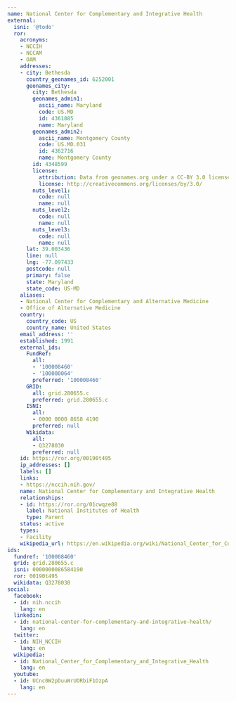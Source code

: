```yaml
---
name: National Center for Complementary and Integrative Health
external:
  isni: '@todo'
  ror:
    acronyms:
    - NCCIH
    - NCCAM
    - OAM
    addresses:
    - city: Bethesda
      country_geonames_id: 6252001
      geonames_city:
        city: Bethesda
        geonames_admin1:
          ascii_name: Maryland
          code: US.MD
          id: 4361885
          name: Maryland
        geonames_admin2:
          ascii_name: Montgomery County
          code: US.MD.031
          id: 4362716
          name: Montgomery County
        id: 4348599
        license:
          attribution: Data from geonames.org under a CC-BY 3.0 license
          license: http://creativecommons.org/licenses/by/3.0/
        nuts_level1:
          code: null
          name: null
        nuts_level2:
          code: null
          name: null
        nuts_level3:
          code: null
          name: null
      lat: 39.003436
      line: null
      lng: -77.097433
      postcode: null
      primary: false
      state: Maryland
      state_code: US-MD
    aliases:
    - National Center for Complementary and Alternative Medicine
    - Office of Alternative Medicine
    country:
      country_code: US
      country_name: United States
    email_address: ''
    established: 1991
    external_ids:
      FundRef:
        all:
        - '100008460'
        - '100000064'
        preferred: '100008460'
      GRID:
        all: grid.280655.c
        preferred: grid.280655.c
      ISNI:
        all:
        - 0000 0000 8658 4190
        preferred: null
      Wikidata:
        all:
        - Q3278030
        preferred: null
    id: https://ror.org/00190t495
    ip_addresses: []
    labels: []
    links:
    - https://nccih.nih.gov/
    name: National Center for Complementary and Integrative Health
    relationships:
    - id: https://ror.org/01cwqze88
      label: National Institutes of Health
      type: Parent
    status: active
    types:
    - Facility
    wikipedia_url: https://en.wikipedia.org/wiki/National_Center_for_Complementary_and_Integrative_Health
ids:
  fundref: '100008460'
  grid: grid.280655.c
  isni: 0000000086584190
  ror: 00190t495
  wikidata: Q3278030
social:
  facebook:
  - id: nih.nccih
    lang: en
  linkedin:
  - id: national-center-for-complementary-and-integrative-health/
    lang: en
  twitter:
  - id: NIH_NCCIH
    lang: en
  wikipedia:
  - id: National_Center_for_Complementary_and_Integrative_Health
    lang: en
  youtube:
  - id: UCnc0W2pDuuWrUORbiF1OzpA
    lang: en
---
```

